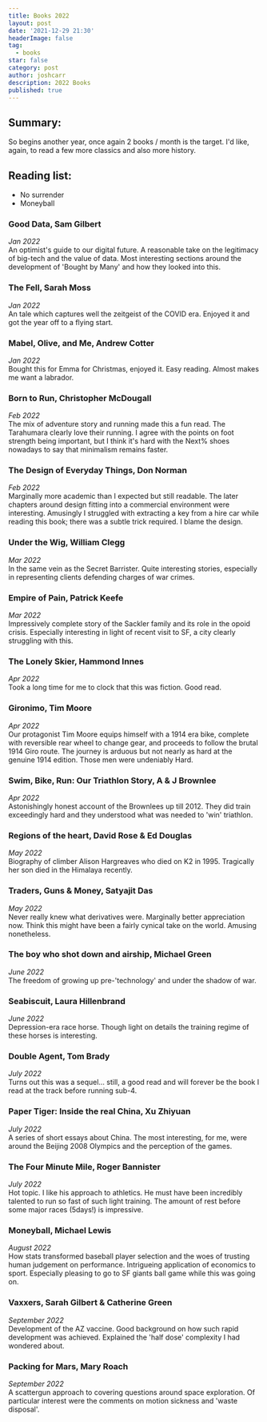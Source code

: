 ```yaml
---
title: Books 2022
layout: post
date: '2021-12-29 21:30'
headerImage: false
tag:
  - books
star: false
category: post
author: joshcarr
description: 2022 Books
published: true
---
```


## Summary:
So begins another year, once again 2 books / month is the target. I'd like, again, to read a few more classics and also more history. 

## Reading list:
* No surrender
* Moneyball



### Good Data, Sam Gilbert
*Jan 2022*  
An optimist's guide to our digital future. A reasonable take on the legitimacy of big-tech and the value of data. Most interesting sections around the development of 'Bought by Many' and how they looked into this. 

### The Fell, Sarah Moss
*Jan 2022*  
An tale which captures well the zeitgeist of the COVID era. Enjoyed it and got the year off to a flying start.

### Mabel, Olive, and Me, Andrew Cotter
*Jan 2022*  
Bought this for Emma for Christmas, enjoyed it. Easy reading. Almost makes me want a labrador. 

### Born to Run, Christopher McDougall
*Feb 2022*  
The mix of adventure story and running made this a fun read. The Tarahumara clearly love their running. I agree with the points on foot strength being important, but I think it's hard with the Next% shoes nowadays to say that minimalism remains faster. 

### The Design of Everyday Things, Don Norman
*Feb 2022*  
Marginally more academic than I expected but still readable. The later chapters around design fitting into a commercial environment were interesting. Amusingly I struggled with extracting a key from a hire car while reading this book; there was a subtle trick required. I blame the design.

### Under the Wig, William Clegg
*Mar 2022*  
In the same vein as the Secret Barrister. Quite interesting stories, especially in representing clients defending charges of war crimes.

### Empire of Pain, Patrick Keefe
*Mar 2022*  
Impressively complete story of the Sackler family and its role in the opoid crisis. Especially interesting in light of recent visit to SF, a city clearly struggling with this.

### The Lonely Skier, Hammond Innes
*Apr 2022*  
Took a long time for me to clock that this was fiction. Good read.

### Gironimo, Tim Moore
*Apr 2022*  
Our protagonist Tim Moore equips himself with a 1914 era bike, complete with reversible rear wheel to change gear, and proceeds to follow the brutal 1914 Giro route. The journey is arduous but not nearly as hard at the genuine 1914 edition. Those men were undeniably Hard.

### Swim, Bike, Run: Our Triathlon Story, A & J Brownlee
*Apr 2022*  
Astonishingly honest account of the Brownlees up till 2012. They did train exceedingly hard and they understood what was needed to 'win' triathlon. 

### Regions of the heart, David Rose & Ed Douglas
*May 2022*  
Biography of climber Alison Hargreaves who died on K2 in 1995. Tragically her son died in the Himalaya recently. 

### Traders, Guns & Money, Satyajit Das
*May 2022*  
Never really knew what derivatives were. Marginally better appreciation now. Think this might have been a fairly cynical take on the world. Amusing nonetheless.

### The boy who shot down and airship, Michael Green
*June 2022*  
The freedom of growing up pre-'technology' and under the shadow of war.

### Seabiscuit, Laura Hillenbrand
*June 2022*  
Depression-era race horse. Though light on details the training regime of these horses is interesting. 

### Double Agent, Tom Brady 
*July 2022*  
Turns out this was a sequel... still, a good read and will forever be the book I read at the track before running sub-4.

### Paper Tiger: Inside the real China, Xu Zhiyuan 
*July 2022*  
A series of short essays about China. The most interesting, for me, were around the Beijing 2008 Olympics and the perception of the games.

### The Four Minute Mile, Roger Bannister 
*July 2022*  
Hot topic. I like his approach to athletics. He must have been incredibly talented to run so fast of such light training. The amount of rest before some major races (5days!) is impressive.

### Moneyball, Michael Lewis 
*August 2022*  
How stats transformed baseball player selection and the woes of trusting human judgement on performance. Intrigueing application of economics to sport. Especially pleasing to go to SF giants ball game while this was going on.

### Vaxxers, Sarah Gilbert & Catherine Green 
*September 2022*  
Development of the AZ vaccine. Good background on how such rapid development was achieved. Explained the 'half dose' complexity I had wondered about.

### Packing for Mars, Mary Roach 
*September 2022*  
A scattergun approach to covering questions around space exploration. Of particular interest were the comments on motion sickness and 'waste disposal'.






